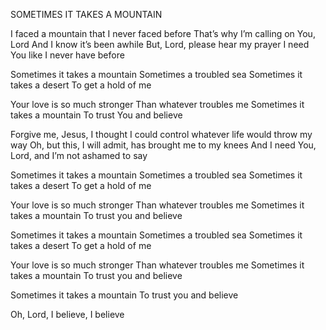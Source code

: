 
SOMETIMES IT TAKES A MOUNTAIN 

I faced a mountain that I never faced before 
That’s why I’m calling on You, Lord 
And I know it’s been awhile 
But, Lord, please hear my prayer 
I need You like I never have before 

Sometimes it takes a mountain 
Sometimes a troubled sea 
Sometimes it takes a desert 
To get a hold of me 

Your love is so much stronger 
Than whatever troubles me 
Sometimes it takes a mountain 
To trust You and believe 

Forgive me, Jesus, I thought I could control whatever life would throw my way 
Oh, but this, I will admit, has brought me to my knees 
And I need You, Lord, and I’m not ashamed to say 

Sometimes it takes a mountain 
Sometimes a troubled sea 
Sometimes it takes a desert 
To get a hold of me 

Your love is so much stronger 
Than whatever troubles me 
Sometimes it takes a mountain 
To trust you and believe 

Sometimes it takes a mountain 
Sometimes a troubled sea 
Sometimes it takes a desert 
To get a hold of me 

Your love is so much stronger 
Than whatever troubles me 
Sometimes it takes a mountain 
To trust you and believe 

Sometimes it takes a mountain 
To trust you and believe 

Oh, Lord, I believe, I believe
